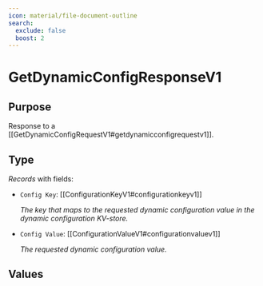 ```yaml
---
icon: material/file-document-outline
search:
  exclude: false
  boost: 2
---
```


# GetDynamicConfigResponseV1

## Purpose

<!-- --8<-- [start:purpose] -->
Response to a [[GetDynamicConfigRequestV1#getdynamicconfigrequestv1]].
<!-- --8<-- [end:purpose] -->

## Type

<!-- --8<-- [start:type] -->
<div class="type" markdown>

*Records* with fields:
- `Config Key`: [[ConfigurationKeyV1#configurationkeyv1]]

  *The key that maps to the requested dynamic configuration value in the dynamic configuration KV-store.*

- `Config Value`: [[ConfigurationValueV1#configurationvaluev1]]

  *The requested dynamic configuration value.*

</div>
<!-- --8<-- [end:type] -->

## Values

